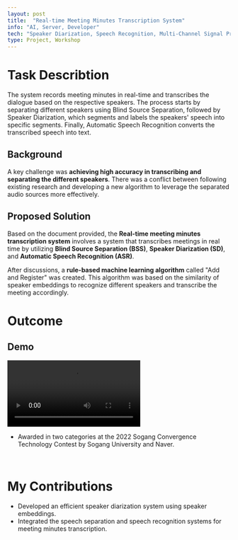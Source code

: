 ```yaml
---
layout: post
title:  "Real-time Meeting Minutes Transcription System"
info: "AI, Server, Developer"
tech: "Speaker Diarization, Speech Recognition, Multi-Channel Signal Processing"
type: Project, Workshop
---
```

<!-- 
## Description


## Tech
'*' : tech I focus on


## My job -->

# Task Describtion
The system records meeting minutes in real-time and transcribes the dialogue based on the respective speakers. The process starts by separating different speakers using Blind Source Separation, followed by Speaker Diarization, which segments and labels the speakers' speech into specific segments. Finally, Automatic Speech Recognition converts the transcribed speech into text.
<br/>

## Background
A key challenge was **achieving high accuracy in transcribing and separating the different speakers**. There was a conflict between following existing research and developing a new algorithm to leverage the separated audio sources more effectively.
<br/>

## Proposed Solution
Based on the document provided, the **Real-time meeting minutes transcription system** involves a system that transcribes meetings in real time by utilizing **Blind Source Separation (BSS)**, **Speaker Diarization (SD)**, and **Automatic Speech Recognition (ASR)**.

After discussions, a **rule-based machine learning algorithm** called "Add and Register" was created. This algorithm was based on the similarity of speaker embeddings to recognize different speakers and transcribe the meeting accordingly.
<br/>

# Outcome
## Demo
<video style="max-width: 100%; height: auto;" controls>
  <source src="../assets/img/work/pr2_comp.mp4" type="video/mp4">
  Your browser does not support the video tag.
</video>

* Awarded in two categories at the 2022 Sogang Convergence Technology Contest by Sogang University and Naver.
<br/>

# My Contributions
* Developed an efficient speaker diarization system using speaker embeddings.
* Integrated the speech separation and speech recognition systems for meeting minutes transcription.
<br/>